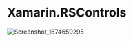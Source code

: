 # Xamarin.RSControls
![Screenshot_1674659295](https://user-images.githubusercontent.com/50323773/214599360-894fb31c-e3af-4d86-b1c0-8792744a4bb7.png)
